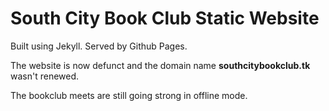 # South City Book Club Static Website

Built using Jekyll. Served by Github Pages.

The website is now defunct and the domain name **southcitybookclub.tk** wasn't renewed.

The bookclub meets are still going strong in offline mode.

